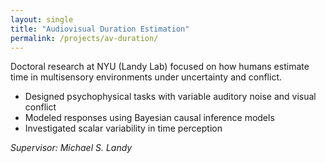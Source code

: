 ```yaml
---
layout: single
title: "Audiovisual Duration Estimation"
permalink: /projects/av-duration/
---
```


Doctoral research at NYU (Landy Lab) focused on how humans estimate time in multisensory environments under uncertainty and conflict.

- Designed psychophysical tasks with variable auditory noise and visual conflict
- Modeled responses using Bayesian causal inference models
- Investigated scalar variability in time perception

*Supervisor: Michael S. Landy*

